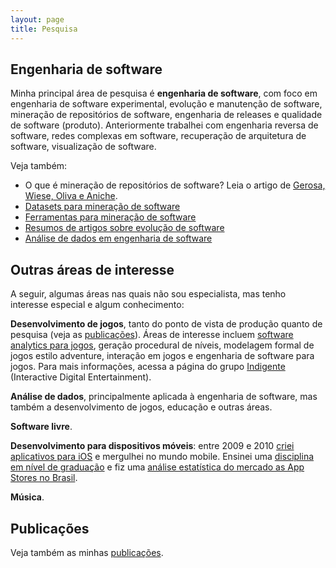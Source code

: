 ```yaml
---
layout: page
title: Pesquisa
---
```


## Engenharia de software

Minha principal área de pesquisa é **engenharia de software**, com foco em engenharia de software experimental, evolução e manutenção de software, mineração de repositórios de software, engenharia de releases e qualidade de software (produto). Anteriormente trabalhei com engenharia reversa de software, redes complexas em software, recuperação de arquitetura de software, visualização de software.

Veja também:

- O que é mineração de repositórios de software? Leia o artigo de [Gerosa, Wiese, Oliva e Aniche](http://www.aniche.com.br/wp-content/uploads/2013/04/sbc-revista-2015.pdf).
- [Datasets para mineração de software]({{site.baseurl}}/msr-datasets)
- [Ferramentas para mineração de software]({{site.baseurl}}/msr-tools)
- [Resumos de artigos sobre evolução de software]({{site.baseurl}}/softeng/resumos-evolucao)
- [Análise de dados em engenharia de software]({{site.baseurl}}/data-analysis)

## Outras áreas de interesse

A seguir, algumas áreas nas quais não sou especialista, mas tenho interesse especial e algum conhecimento:

**Desenvolvimento de jogos**, tanto do ponto de vista de produção quanto de pesquisa (veja as [publicações](publications)). Áreas de interesse incluem [software analytics para jogos](https://speakerdeck.com/tomzimmermann/software-analytics-for-digital-games), geração procedural de níveis, modelagem formal de jogos estilo adventure, interação em jogos e engenharia de software para jogos. Para mais informações, acessa a página do grupo [Indigente](http://indigente.github.io/) (Interactive Digital Entertainment).

**Análise de dados**, principalmente aplicada à engenharia de software, mas também a desenvolvimento de jogos, educação e outras áreas.

**Software livre**.

**Desenvolvimento para dispositivos móveis**: entre 2009 e 2010 [criei aplicativos para iOS](http://rodenapps.blogspot.com.br/) e mergulhei no mundo mobile. Ensinei uma [disciplina em nível de graduação](https://disciplinas.dcc.ufba.br/MATC89/20122) e fiz uma [análise estatística do mercado as App Stores no Brasil](http://appventura.blogspot.com.br/).

**Música**.

## Publicações

Veja também as minhas [publicações](publications).
